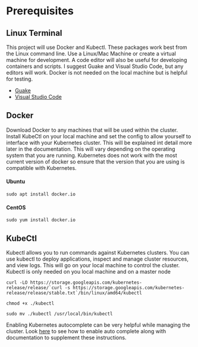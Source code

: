 # **Prerequisites**
## **Linux Terminal**

This project will use Docker and Kubectl. These packages work best from the Linux command line. Use a Linux/Mac Machine or create a virtual machine for development.  A code editor will also be useful for developing containers and scripts. I suggest Guake and Visual Studio Code, but any editors will work. Docker is not needed on the local machine but is helpful for testing. 

* [Guake](http://guake-project.org/)
* [Visual Studio Code](https://code.visualstudio.com/download)

## **Docker**

Download Docker to any machines that will be used within the cluster. Install KubeCtl on your local machine and set the config to allow yourself to interface with your Kubernetes cluster. This will be explained int detail more later in the documentation. This will vary depending on the operating system that you are running. Kubernetes does not work with the most current version of docker so ensure that the version that you are using is compatible with Kubernetes.

#### Ubuntu
    sudo apt install docker.io 


#### CentOS
    sudo yum install docker.io


## **KubeCtl**

Kubectl allows you to run commands against Kubernetes clusters. You can use kubectl to deploy applications, inspect and manage cluster resources, and view logs. This will go on your local machine to control the cluster. Kubectl is only needed on you local machine and on a master node

    curl -LO https://storage.googleapis.com/kubernetes-release/release/`curl -s https://storage.googleapis.com/kubernetes-release/release/stable.txt`/bin/linux/amd64/kubectl
  
    chmod +x ./kubectl 

    sudo mv ./kubectl /usr/local/bin/kubectl


Enabling Kubernetes autocomplete can be very helpful while managing the cluster. Look [here](https://kubernetes.io/docs/tasks/tools/install-kubectl/) to see how to enable auto complete along with documentation to supplement these instructions.


